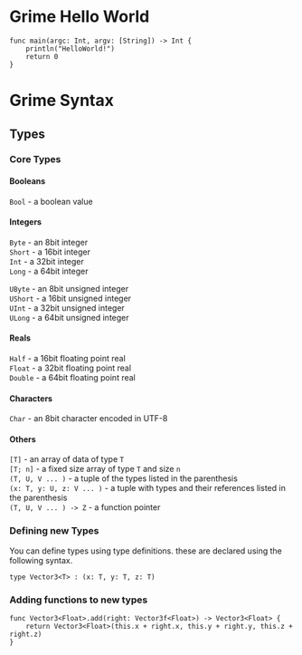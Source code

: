 # Grime Hello World
```
func main(argc: Int, argv: [String]) -> Int {
	println("HelloWorld!")
	return 0
}
```

# Grime Syntax

## Types

### Core Types

#### Booleans

`Bool` - a boolean value

#### Integers

`Byte` - an 8bit integer  
`Short` - a 16bit integer  
`Int` - a 32bit integer  
`Long` - a 64bit integer  

`UByte` - an 8bit unsigned integer  
`UShort` - a 16bit unsigned integer  
`UInt` - a 32bit unsigned integer  
`ULong` - a 64bit unsigned integer

#### Reals

`Half` - a 16bit floating point real  
`Float` - a 32bit floating point real  
`Double` - a 64bit floating point real  

#### Characters

`Char` - an 8bit character encoded in UTF-8

#### Others

`[T]` - an array of data of type `T`  
`[T; n]` - a fixed size array of type `T` and size `n`  
`(T, U, V ... )` - a tuple of the types listed in the parenthesis  
`(x: T, y: U, z: V ... )` - a tuple with types and their references listed in the parenthesis  
`(T, U, V ... ) -> Z` - a function pointer  

### Defining new Types

You can define types using type definitions. these are declared using the following syntax.

```
type Vector3<T> : (x: T, y: T, z: T)
```
### Adding functions to new types
```
func Vector3<Float>.add(right: Vector3f<Float>) -> Vector3<Float> {
	return Vector3<Float>(this.x + right.x, this.y + right.y, this.z + right.z)
}
```
